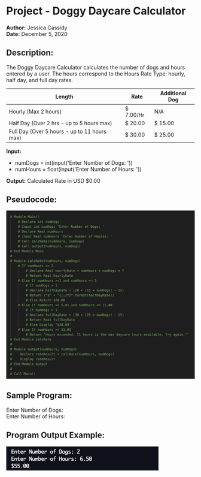 # Project - Doggy Daycare Calculator
**Author:**     Jessica Cassidy\
**Date:**       December 5, 2020

## Description: 
The Doggy Daycare Calculator calculates the number of dogs and hours entered by a user. The hours correspond to the Hours Rate Type: hourly, half day, and full day rates.

| Length                                       | Rate           | Additional Dog |  
| -------------------------------------------- | ---------------| ---------------|
| Hourly (Max 2 hours)                         | $ 7.00/Hr      | N/A            |
| Half Day (Over 2 hrs - up to 5 hours max)    | $ 20.00        | $ 15.00        |
| Full Day (Over 5 hours - up to 11 hours max) | $ 30.00        | $ 25.00        |

**Input:**      
- numDogs = int(input('Enter Number of Dogs: ')) 
- numHours = float(input('Enter Number of Hours: '))

**Output:**     Calculated Rate in USD $0.00

## Pseudocode:
![](images/screenshot_program-pseudocode.png)

## Sample Program:
Enter Number of Dogs:\
Enter Number of Hours:

## Program Output Example:
![](images/screenshot_program-output.png)